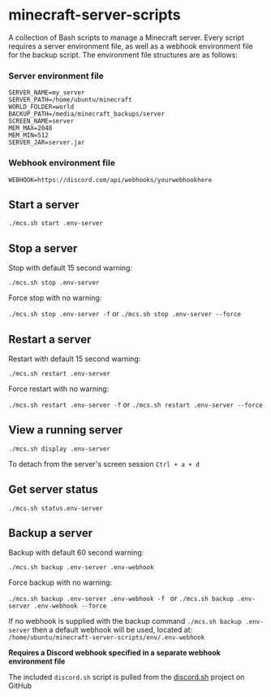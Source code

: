 # minecraft-server-scripts

A collection of Bash scripts to manage a Minecraft server. Every script requires a server environment file, as well as a webhook environment file for the backup script. The environment file structures are as follows:

### Server environment file
```
SERVER_NAME=my_server
SERVER_PATH=/home/ubuntu/minecraft
WORLD_FOLDER=world
BACKUP_PATH=/media/minecraft_backups/server
SCREEN_NAME=server
MEM_MAX=2048
MEM_MIN=512
SERVER_JAR=server.jar
```

### Webhook environment file
```
WEBHOOK=https://discord.com/api/webhooks/yourwebhookhere
```

## Start a server

`./mcs.sh start .env-server`

## Stop a server

Stop with default 15 second warning:

`./mcs.sh stop .env-server`

Force stop with no warning:

`./mcs.sh stop .env-server -f` or `./mcs.sh stop .env-server --force`

## Restart a server

Restart with default 15 second warning:

`./mcs.sh restart .env-server`

Force restart with no warning:

`./mcs.sh restart .env-server -f` or `./mcs.sh restart .env-server --force`


## View a running server

`./mcs.sh display .env-server`

To detach from the server's screen session `Ctrl + a + d`

## Get server status

`./mcs.sh status.env-server`

## Backup a server

Backup with default 60 second warning:

`./mcs.sh backup .env-server .env-webhook`

Force backup with no warning:

`./mcs.sh backup .env-server .env-webhook -f ` or `./mcs.sh backup .env-server .env-webhook --force`

If no webhook is supplied with the backup command `./mcs.sh backup .env-server` then a default webhook will be used, located at:
`/home/ubuntu/minecraft-server-scripts/env/.env-webhook`

**Requires a Discord webhook specified in a separate webhook environment file**

The included `discord.sh` script is pulled from the [discord.sh](https://github.com/ChaoticWeg/discord.sh) project on GitHub